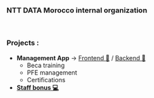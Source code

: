 ### NTT DATA Morocco internal organization

<br />

### Projects :
- <strong>Management App</strong> -> <a href="https://github.com/NTT-DATA-BECA/beca-fe">Frontend 🤩</a> / <a href="https://github.com/NTT-DATA-BECA/beca-core">Backend 🤯</a>
  - Beca training
  - PFE management
  - Certifications
- <a href="https://github.com/NTT-DATA-BECA/Staff"><strong>Staff bonus 💻<strong></a>
<br/>
